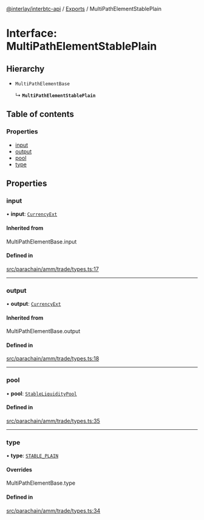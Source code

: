 [@interlay/interbtc-api](../README.md) / [Exports](../modules.md) / MultiPathElementStablePlain

# Interface: MultiPathElementStablePlain

## Hierarchy

- `MultiPathElementBase`

  ↳ **`MultiPathElementStablePlain`**

## Table of contents

### Properties

- [input](MultiPathElementStablePlain.md#input)
- [output](MultiPathElementStablePlain.md#output)
- [pool](MultiPathElementStablePlain.md#pool)
- [type](MultiPathElementStablePlain.md#type)

## Properties

### <a id="input" name="input"></a> input

• **input**: [`CurrencyExt`](../modules.md#currencyext)

#### Inherited from

MultiPathElementBase.input

#### Defined in

[src/parachain/amm/trade/types.ts:17](https://github.com/interlay/interbtc-api/blob/1c0379f56248ac2da57930d5704199f69f941aa8/src/parachain/amm/trade/types.ts#L17)

___

### <a id="output" name="output"></a> output

• **output**: [`CurrencyExt`](../modules.md#currencyext)

#### Inherited from

MultiPathElementBase.output

#### Defined in

[src/parachain/amm/trade/types.ts:18](https://github.com/interlay/interbtc-api/blob/1c0379f56248ac2da57930d5704199f69f941aa8/src/parachain/amm/trade/types.ts#L18)

___

### <a id="pool" name="pool"></a> pool

• **pool**: [`StableLiquidityPool`](../classes/StableLiquidityPool.md)

#### Defined in

[src/parachain/amm/trade/types.ts:35](https://github.com/interlay/interbtc-api/blob/1c0379f56248ac2da57930d5704199f69f941aa8/src/parachain/amm/trade/types.ts#L35)

___

### <a id="type" name="type"></a> type

• **type**: [`STABLE_PLAIN`](../enums/MultiPathElementType.md#stable_plain)

#### Overrides

MultiPathElementBase.type

#### Defined in

[src/parachain/amm/trade/types.ts:34](https://github.com/interlay/interbtc-api/blob/1c0379f56248ac2da57930d5704199f69f941aa8/src/parachain/amm/trade/types.ts#L34)
